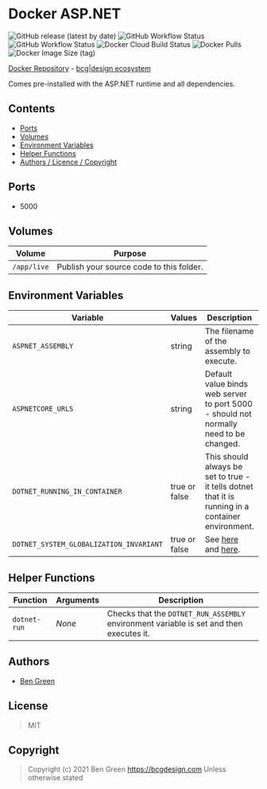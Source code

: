 # Docker ASP.NET

![GitHub release (latest by date)](https://img.shields.io/github/v/release/bencgreen/docker-aspnet) ![GitHub Workflow Status](https://img.shields.io/github/workflow/status/bencgreen/docker-aspnet/3.1-dev?label=github+3.1) ![GitHub Workflow Status](https://img.shields.io/github/workflow/status/bencgreen/docker-aspnet/5.0-dev?label=github+5.0) ![Docker Cloud Build Status](https://img.shields.io/docker/cloud/build/bcgdesign/aspnet?label=docker) ![Docker Pulls](https://img.shields.io/docker/pulls/bcgdesign/aspnet?label=pulls) ![Docker Image Size (tag)](https://img.shields.io/docker/image-size/bcgdesign/aspnet/latest?label=size)

[Docker Repository](https://hub.docker.com/r/bcgdesign/aspnet) - [bcg|design ecosystem](https://github.com/bencgreen/docker)

Comes pre-installed with the ASP.NET runtime and all dependencies.

## Contents

* [Ports](#ports)
* [Volumes](#volumes)
* [Environment Variables](#environment-variables)
* [Helper Functions](#helper-functions)
* [Authors / Licence / Copyright](#authors)

## Ports

* 5000

## Volumes

| Volume      | Purpose                                  |
| ----------- | ---------------------------------------- |
| `/app/live` | Publish your source code to this folder. |

## Environment Variables

| Variable                                | Values        | Description                                                                                                                                                                   | Default               |
| --------------------------------------- | ------------- | ----------------------------------------------------------------------------------------------------------------------------------------------------------------------------- | --------------------- |
| `ASPNET_ASSEMBLY`                       | string        | The filename of the assembly to execute.                                                                                                                                      | *None* - **required** |
| `ASPNETCORE_URLS`                       | string        | Default value binds web server to port 5000 - should not normally need to be changed.                                                                                         | "http://+:5000"       |
| `DOTNET_RUNNING_IN_CONTAINER`           | true or false | This should always be set to true - it tells dotnet that it is running in a container environment.                                                                            | true                  |
| `DOTNET_SYSTEM_GLOBALIZATION_INVARIANT` | true or false | See [here](https://github.com/dotnet/runtime/blob/master/docs/design/features/globalization-invariant-mode.md) and [here](https://github.com/dotnet/announcements/issues/20). | true                  |

## Helper Functions

| Function     | Arguments | Description                                                                             |
| ------------ | --------- | --------------------------------------------------------------------------------------- |
| `dotnet-run` | *None*    | Checks that the `DOTNET_RUN_ASSEMBLY` environment variable is set and then executes it. |

## Authors

* [Ben Green](https://github.com/bencgreen)

## License

> MIT

## Copyright

> Copyright (c) 2021 Ben Green <https://bcgdesign.com>
> Unless otherwise stated
